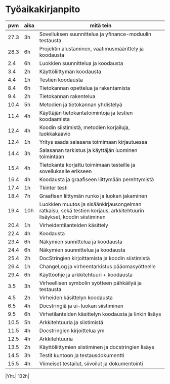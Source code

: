 # Työaikakirjanpito
|pvm| aika | mitä tein|
|---|---|---|
|27.3|  3h | Sovelluksen suunnittelua ja yfinance-moduulin testausta |
|28.3|  6h | Projektin alustaminen, vaatimusmäärittely ja koodausta |
|2.4 |  6h | Luokkien suunnittelua ja koodausta |
|3.4 |  2h | Käyttöliittymän koodausta |
|4.4 |  1h | Testien koodausta |
|8.4 |  6h | Tietokannan opettelua ja rakentamista |
|9.4 |  2h | Tietokannan rakentelua |
|10.4| 5h | Metodien ja tietokannan yhdistelyä |
|11.4| 4h | Käyttäjän tietokantatoimintoja ja testien koodaamista |
|12.4| 4h | Koodin siistimistä, metodien korjailuja, luokkakaavio |
|12.4| 1h | Yritys saada salasana toimimaan kirjautuessa|
|14.4| 3h| Salasanan tarkistus ja käyttäjän luominen toimintaan|
|15.4| 4h | Tietokanta korjattu toimimaan testeille ja sovellukselle erikseen|
|16.4| 4h | Koodausta ja graafiseen liittymään perehtymistä |
|17.4| 1h | Tkinter testi|
|18.4| 7h | Graafisen liittymän runko ja luokan jakaminen|
|19.4| 10h | Luokkien muutos ja sisäänkirjausongelman ratkaisu, sekä testien korjaus, arkkitehtuurin lisäykset, koodin siistiminen|
|20.4| 1h | Virheidentilanteiden käsittely|
|22.4| 4h | Koodausta|
|23.4| 6h | Näkymien sunnittelua ja koodausta|
|24.4| 6h | Näkymien suunnittelua ja koodausta|
|25.4| 2h | DocStringien kirjoittamista ja koodin siistimistä|
|26.4| 1h | ChangeLog ja virheentarkistus pääomasyötteelle|
|29.4| 6h| Käyttöohje ja arkkitehtuuri + koodausta|
|3.5| 3h| Virheellisen symbolin syötteen pähkäilyä ja testausta|
|4.5| 2h| Virheiden käsittelyn koodausta|
|6.5| 4h| Docstringiä ja ui-luokan siistiminen|
|9.5| 6h| Virhetilanteiden käsittelyn koodausta ja linkin lisäys|
|10.5|5h| Arkkitehtuuria ja siistimistä|
|11.5|4h| Docstringien kirjoittelua ym|
|12.5|4h| Arkkitehtuuria|
|13.5|2h| Käyttöliittymien siistiminen ja docstringien lisäys|
|14.5|3h| Testit kuntoon ja testausdokumentti|
|15.5|4h| Viimeiset testailut, siivoilut ja dokumentointi|

|Yht.| 132h|
